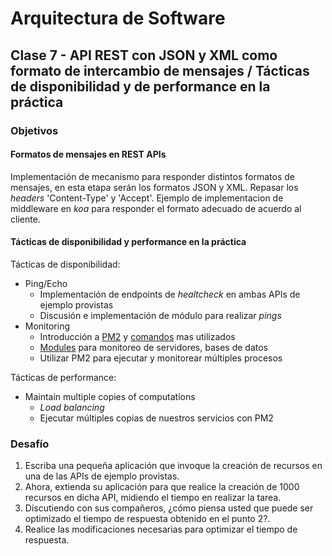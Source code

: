 # Arquitectura de Software
## Clase 7 - API REST con JSON y XML como formato de intercambio de mensajes / Tácticas de disponibilidad y de performance en la práctica
### Objetivos

#### Formatos de mensajes en REST APIs

Implementación de mecanismo para responder distintos formatos de mensajes, en esta etapa serán los formatos JSON y XML.
Repasar los *headers* 'Content-Type' y 'Accept'.
Ejemplo de implementacion de middleware en *koa* para responder el formato adecuado de acuerdo al cliente.

#### Tácticas de disponibilidad y performance en la práctica

Tácticas de disponibilidad:

* Ping/Echo
	* Implementación de endpoints de *healtcheck* en ambas APIs de ejemplo provistas
	* Discusión e implementación de módulo para realizar *pings*
* Monitoring
	* Introducción a [PM2](http://pm2.keymetrics.io/docs/usage/quick-start/) y [comandos](http://pm2.keymetrics.io/docs/usage/quick-start/#cheat-sheet) mas utilizados
	* [Modules](https://pm2.keymetrics.io/docs/advanced/pm2-module-system/) para monitoreo de servidores, bases de datos
	* Utilizar PM2 para ejecutar y monitorear múltiples procesos

Tácticas de performance:

* Maintain multiple copies of computations
	* *Load balancing*
	* Ejecutar múltiples copias de nuestros servicios con PM2

### Desafío

1. Escriba una pequeña aplicación que invoque la creación de recursos en una de las APIs de ejemplo provistas.
2. Ahora, extienda su aplicación para que realice la creación de 1000 recursos en dicha API, midiendo el tiempo en realizar la tarea.
3. Discutiendo con sus compañeros, ¿cómo piensa usted que puede ser optimizado el tiempo de respuesta obtenido en el punto 2?.
4. Realice las modificaciones necesarias para optimizar el tiempo de respuesta.






